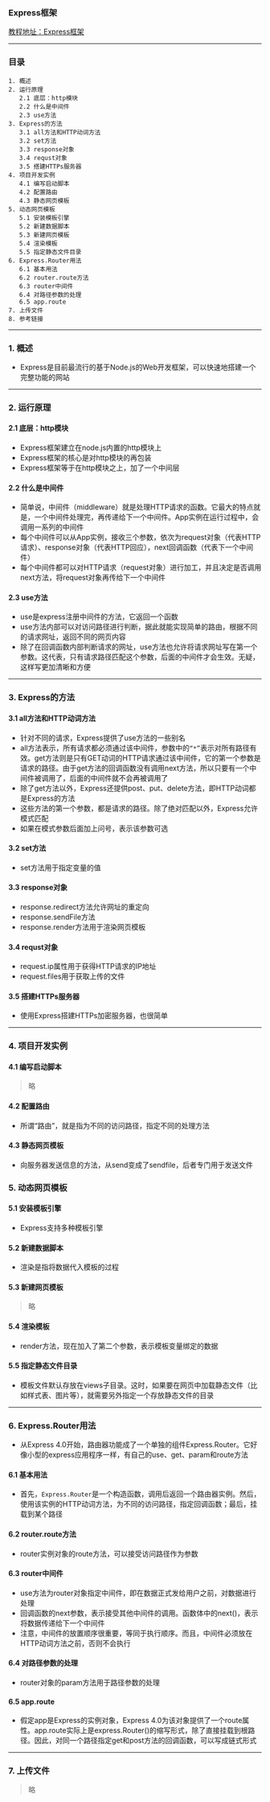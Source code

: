 ### Express框架
[教程地址：Express框架](http://javascript.ruanyifeng.com/nodejs/express.html)

---
### 目录
```
1. 概述
2. 运行原理
   2.1 底层：http模块
   2.2 什么是中间件
   2.3 use方法
3. Express的方法
   3.1 all方法和HTTP动词方法
   3.2 set方法
   3.3 response对象
   3.4 requst对象
   3.5 搭建HTTPs服务器
4. 项目开发实例
   4.1 编写启动脚本
   4.2 配置路由
   4.3 静态网页模板
5. 动态网页模板
   5.1 安装模板引擎
   5.2 新建数据脚本
   5.3 新建网页模板
   5.4 渲染模板
   5.5 指定静态文件目录
6. Express.Router用法
   6.1 基本用法
   6.2 router.route方法
   6.3 router中间件
   6.4 对路径参数的处理
   6.5 app.route
7. 上传文件
8. 参考链接
```

---
### 1. 概述
- Express是目前最流行的基于Node.js的Web开发框架，可以快速地搭建一个完整功能的网站

---
### 2. 运行原理

#### 2.1 底层：http模块
- Express框架建立在node.js内置的http模块上
- Express框架的核心是对http模块的再包装
- Express框架等于在http模块之上，加了一个中间层

#### 2.2 什么是中间件
- 简单说，中间件（middleware）就是处理HTTP请求的函数。它最大的特点就是，一个中间件处理完，再传递给下一个中间件。App实例在运行过程中，会调用一系列的中间件
- 每个中间件可以从App实例，接收三个参数，依次为request对象（代表HTTP请求）、response对象（代表HTTP回应），next回调函数（代表下一个中间件）
- 每个中间件都可以对HTTP请求（request对象）进行加工，并且决定是否调用next方法，将request对象再传给下一个中间件

#### 2.3 use方法
- use是express注册中间件的方法，它返回一个函数
- use方法内部可以对访问路径进行判断，据此就能实现简单的路由，根据不同的请求网址，返回不同的网页内容
- 除了在回调函数内部判断请求的网址，use方法也允许将请求网址写在第一个参数。这代表，只有请求路径匹配这个参数，后面的中间件才会生效。无疑，这样写更加清晰和方便

---
### 3. Express的方法

#### 3.1 all方法和HTTP动词方法
- 针对不同的请求，Express提供了use方法的一些别名
- all方法表示，所有请求都必须通过该中间件，参数中的`“*”`表示对所有路径有效。get方法则是只有GET动词的HTTP请求通过该中间件，它的第一个参数是请求的路径。由于get方法的回调函数没有调用next方法，所以只要有一个中间件被调用了，后面的中间件就不会再被调用了
- 除了get方法以外，Express还提供post、put、delete方法，即HTTP动词都是Express的方法
- 这些方法的第一个参数，都是请求的路径。除了绝对匹配以外，Express允许模式匹配
- 如果在模式参数后面加上问号，表示该参数可选

#### 3.2 set方法
- set方法用于指定变量的值

#### 3.3 response对象
- response.redirect方法允许网址的重定向
- response.sendFile方法
- response.render方法用于渲染网页模板

#### 3.4 requst对象
- request.ip属性用于获得HTTP请求的IP地址
- request.files用于获取上传的文件

#### 3.5 搭建HTTPs服务器
- 使用Express搭建HTTPs加密服务器，也很简单

---
### 4. 项目开发实例

#### 4.1 编写启动脚本
>略

#### 4.2 配置路由
- 所谓“路由”，就是指为不同的访问路径，指定不同的处理方法

#### 4.3 静态网页模板
- 向服务器发送信息的方法，从send变成了sendfile，后者专门用于发送文件

### 5. 动态网页模板

#### 5.1 安装模板引擎
- Express支持多种模板引擎

#### 5.2 新建数据脚本
- 渲染是指将数据代入模板的过程

#### 5.3 新建网页模板
>略

#### 5.4 渲染模板
- render方法，现在加入了第二个参数，表示模板变量绑定的数据

#### 5.5 指定静态文件目录
- 模板文件默认存放在views子目录。这时，如果要在网页中加载静态文件（比如样式表、图片等），就需要另外指定一个存放静态文件的目录

---
### 6. Express.Router用法
- 从Express 4.0开始，路由器功能成了一个单独的组件Express.Router。它好像小型的express应用程序一样，有自己的use、get、param和route方法

#### 6.1 基本用法
- 首先，`Express.Router`是一个构造函数，调用后返回一个路由器实例。然后，使用该实例的HTTP动词方法，为不同的访问路径，指定回调函数；最后，挂载到某个路径

#### 6.2  router.route方法
- router实例对象的route方法，可以接受访问路径作为参数

#### 6.3  router中间件
- use方法为router对象指定中间件，即在数据正式发给用户之前，对数据进行处理
- 回调函数的next参数，表示接受其他中间件的调用。函数体中的next()，表示将数据传递给下一个中间件
- 注意，中间件的放置顺序很重要，等同于执行顺序。而且，中间件必须放在HTTP动词方法之前，否则不会执行

#### 6.4 对路径参数的处理
- router对象的param方法用于路径参数的处理

#### 6.5 app.route
- 假定app是Express的实例对象，Express 4.0为该对象提供了一个route属性。app.route实际上是express.Router()的缩写形式，除了直接挂载到根路径。因此，对同一个路径指定get和post方法的回调函数，可以写成链式形式

---
### 7.  上传文件
>略
